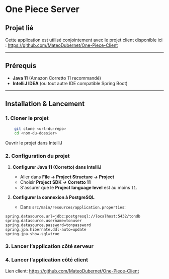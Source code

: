 ﻿# One Piece Server

## Projet lié
Cette application est utilisé conjointement avec le projet client disponible ici :
https://github.com/MateoDubernet/One-Piece-Client

---

## Prérequis

- **Java 11** (Amazon Corretto 11 recommandé)
- **IntelliJ IDEA** (ou tout autre IDE compatible Spring Boot)

---

## Installation & Lancement
### 1. Cloner le projet
```bash
    git clone <url-du-repo>
    cd <nom-du-dossier>
```
Ouvrir le projet dans IntelliJ

### 2. Configuration du projet
 1. **Configurer Java 11 (Corretto) dans IntelliJ**
     - Aller dans **File → Project Structure → Project**
     - Choisir **Project SDK → Corretto 11**
     - S'assurer que le **Project language level** est au moins `11`.
 
 2. **Configurer la connexion à PostgreSQL**
     - Dans `src/main/resources/application.properties`:
 ```properties
 spring.datasource.url=jdbc:postgresql://localhost:5432/tondb
 spring.datasource.username=tonuser
 spring.datasource.password=tonpassword
 spring.jpa.hibernate.ddl-auto=update
 spring.jpa.show-sql=true
 ```

### 3. Lancer l’application côté serveur


### 4. Lancer l’application côté client
Lien client: https://github.com/MateoDubernet/One-Piece-Client
